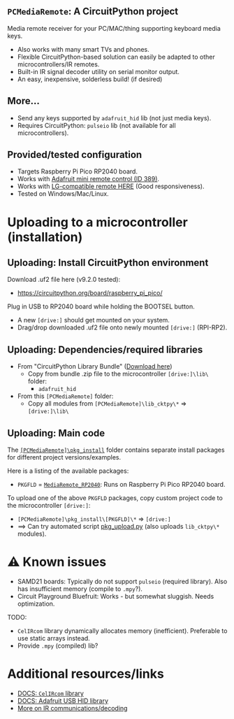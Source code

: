 [CPY_LIBS]: <https://circuitpython.org/libraries>
[LG_IRRMT_COMPAT]: <https://www.amazon.ca/dp/B0BHT5BW41>
[ADA_IRRMT]: <https://www.adafruit.com/product/389>
[ADA_HIDLIB]: <https://docs.circuitpython.org/projects/hid/en/latest/index.html>
## `PCMediaRemote`: A CircuitPython project
<!----------------------------------------------------------------------------->
Media remote receiver for your PC/MAC/thing supporting keyboard media keys.
- Also works with many smart TVs and phones.
- Flexible CircuitPython-based solution can easily be adapted to other microcontrollers/IR remotes.
- Built-in IR signal decoder utility on serial monitor output.
- An easy, inexpensive, solderless build! (if desired)

## More...
<!----------------------------------------------------------------------------->
- Send any keys supported by `adafruit_hid` lib (not just media keys).
- Requires CircuitPython: `pulseio` lib (not available for all microcontrollers).

## Provided/tested configuration
<!----------------------------------------------------------------------------->
- Targets Raspberry Pi Pico RP2040 board.
- Works with [Adafruit mini remote control (ID 389)][ADA_IRRMT].
- Works with [LG-compatible remote HERE][LG_IRRMT_COMPAT] (Good responsiveness).
- Tested on Windows/Mac/Linux.

# Uploading to a microcontroller (installation)
<!----------------------------------------------------------------------------->

## Uploading: Install CircuitPython environment
<!----------------------------------------------------------------------------->
Download .uf2 file here (v9.2.0 tested):
- <https://circuitpython.org/board/raspberry_pi_pico/>

Plug in USB to RP2040 board while holding the BOOTSEL button.
- A new `[drive:]` should get mounted on your system.
- Drag/drop downloaded .uf2 file onto newly mounted `[drive:]` (RPI-RP2).

## Uploading: Dependencies/required libraries
<!----------------------------------------------------------------------------->
- From "CircuitPython Library Bundle" ([Download here][CPY_LIBS])
  - Copy from bundle .zip file to the microcontroller `[drive:]\lib\` folder:
    - `adafruit_hid`
- From this `[PCMediaRemote]` folder:
  - Copy all modules from `[PCMediaRemote]\lib_cktpy\*` => `[drive:]\lib\`

## Uploading: Main code
<!----------------------------------------------------------------------------->
The [`[PCMediaRemote]\pkg_install`](pkg_install/) folder contains separate
install packages for different project versions/examples.

Here is a listing of the available packages:
- `PKGFLD` = [`MediaRemote_RP2040`](pkg_install/MediaRemote_RP2040/1-ABOUT.md): Runs on Raspberry Pi Pico RP2040 board.

To upload one of the above `PKGFLD` packages, copy custom project code to the
microcontroller `[drive:]`:
- `[PCMediaRemote]\pkg_install\[PKGFLD]\*` => `[drive:]`
- ==> Can try automated script [pkg_upload.py](pkg_install/1-PkgUpload/pkg_upload.py)
  (also uploads `lib_cktpy\*` modules).

# ⚠️ Known issues
<!----------------------------------------------------------------------------->
- SAMD21 boards: Typically do not support `pulseio` (required library). Also has insufficient memory (compile to `.mpy`?).
- Circuit Playground Bluefruit: Works - but somewhat sluggish. Needs optimization.

TODO:
- `CelIRcom` library dynamically allocates memory (inefficient). Preferable to use static arrays instead.
- Provide `.mpy` (compiled) lib?

# Additional resources/links
<!----------------------------------------------------------------------------->
- [DOCS: `CelIRcom` library](lib_cktpy\CelIRcom\1-README.md)
- [DOCS: Adafruit USB HID library][ADA_HIDLIB]
- [More on IR communications/decoding](lib_cktpy\CelIRcom\1-Resources.md)
